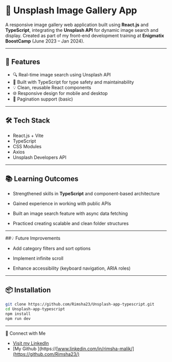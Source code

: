 # 📸 Unsplash Image Gallery App

A responsive image gallery web application built using **React.js** and **TypeScript**, integrating the **Unsplash API** for dynamic image search and display. Created as part of my front-end development training at **Enigmatix BoostCamp** (June 2023 – Jan 2024).

---

## 🚀 Features

- 🔍 Real-time image search using Unsplash API
- 🎯 Built with TypeScript for type safety and maintainability
- 💡 Clean, reusable React components
- 🌐 Responsive design for mobile and desktop
- 🧭 Pagination support (basic)

---

## 🛠️ Tech Stack

- React.js + Vite
- TypeScript
- CSS Modules
- Axios
- Unsplash Developers API

---

## 📚 Learning Outcomes

- Strengthened skills in **TypeScript** and component-based architecture

- Gained experience in working with public APIs

- Built an image search feature with async data fetching

- Practiced creating scalable and clean folder structures

---

##💡 Future Improvements

- Add category filters and sort options

- Implement infinite scroll

- Enhance accessibility (keyboard navigation, ARIA roles)

---



## 📦 Installation

```bash
git clone https://github.com/Rimsha23/Unsplash-app-typescript.git
cd Unsplash-app-typescript
npm install
npm run dev
```
---

🔗 Connect with Me

- [Visit my LinkedIn](https://www.linkedin.com/in/rimsha-malik/)
- [My Github ](https://[www.linkedin.com/in/rimsha-malik/](https://github.com/Rimsha23/)


